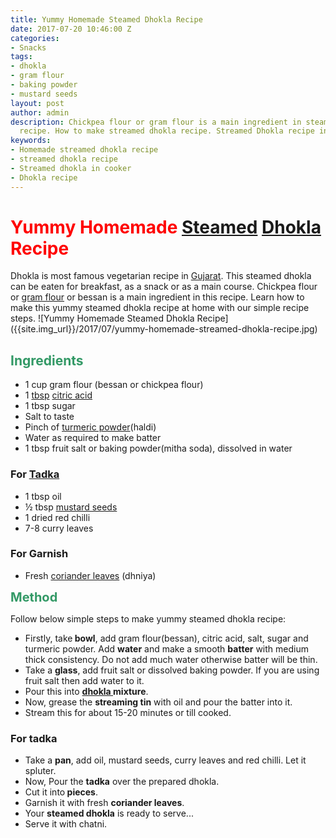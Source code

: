 ```yaml
---
title: Yummy Homemade Steamed Dhokla Recipe
date: 2017-07-20 10:46:00 Z
categories:
- Snacks
tags:
- dhokla
- gram flour
- baking powder
- mustard seeds
layout: post
author: admin
description: Chickpea flour or gram flour is a main ingredient in steamed dhokla recipe
  recipe. How to make streamed dhokla recipe. Streamed Dhokla recipe in cooker.
keywords:
- Homemade streamed dhokla recipe
- streamed dhokla recipe
- Streamed dhokla in cooker
- Dhokla recipe
---
```


<h1><span style="color: #ff0000;"><strong>Yummy Homemade <a class="zem_slink" title="Steaming" href="http://en.wikipedia.org/wiki/Steaming" target="_blank" rel="wikipedia noopener">Steamed</a> <a class="zem_slink" title="Dhokla" href="http://en.wikipedia.org/wiki/Dhokla" target="_blank" rel="wikipedia noopener">Dhokla</a> Recipe</strong></span></h1>
Dhokla is most famous vegetarian recipe in <a class="zem_slink" title="Gujarat" href="http://en.wikipedia.org/wiki/Gujarat" target="_blank" rel="wikipedia noopener">Gujarat</a>. This steamed dhokla can be eaten for breakfast, as a snack or as a main course. Chickpea flour or <a class="zem_slink" title="Gram flour" href="http://en.wikipedia.org/wiki/Gram_flour" target="_blank" rel="wikipedia noopener">gram flour</a> or bessan is a main ingredient in this recipe. Learn how to make this yummy steamed dhokla recipe at home with our simple recipe steps.
![Yummy Homemade Steamed Dhokla Recipe]({{site.img_url}}/2017/07/yummy-homemade-streamed-dhokla-recipe.jpg)
<h2><span style="color: #339966;"><strong>Ingredients</strong></span></h2>
<ul>
 	<li><span style="font-weight: 400;">1 cup gram flour (bessan or chickpea flour)</span></li>
 	<li><span style="font-weight: 400;">1 <a class="zem_slink" title="Tablespoon" href="http://en.wikipedia.org/wiki/Tablespoon" target="_blank" rel="wikipedia noopener">tbsp</a> <a class="zem_slink" title="Citric acid" href="http://en.wikipedia.org/wiki/Citric_acid" target="_blank" rel="wikipedia noopener">citric acid</a></span></li>
 	<li><span style="font-weight: 400;">1 tbsp sugar</span></li>
 	<li><span style="font-weight: 400;">Salt to taste</span></li>
 	<li><span style="font-weight: 400;">Pinch of <a class="zem_slink" title="Turmeric" href="http://en.wikipedia.org/wiki/Turmeric" target="_blank" rel="wikipedia noopener">turmeric powder</a>(haldi)</span></li>
 	<li><span style="font-weight: 400;">Water as required to make batter</span></li>
 	<li><span style="font-weight: 400;">1 tbsp fruit salt or baking powder(mitha soda), dissolved in water</span></li>
</ul>
<h3><strong>For <a class="zem_slink" title="Tempering (Spices)" href="http://en.wikipedia.org/wiki/Tempering_%28Spices%29" target="_blank" rel="wikipedia noopener">Tadka</a></strong></h3>
<ul>
 	<li><span style="font-weight: 400;">1 tbsp oil</span></li>
 	<li><span style="font-weight: 400;">½ tbsp <a class="zem_slink" title="Mustard seed" href="http://en.wikipedia.org/wiki/Mustard_seed" target="_blank" rel="wikipedia noopener">mustard seeds</a></span></li>
 	<li><span style="font-weight: 400;">1 dried red chilli</span></li>
 	<li><span style="font-weight: 400;">7-8 curry leaves</span></li>
</ul>
<h3><strong>For Garnish</strong></h3>
<ul>
 	<li><span style="font-weight: 400;">Fresh <a class="zem_slink" title="Coriander" href="http://en.wikipedia.org/wiki/Coriander" target="_blank" rel="wikipedia noopener">coriander leaves</a> (dhniya)</span></li>
</ul>
<strong style="color: #339966; font-size: 1.25rem;">Method</strong>

Follow below simple steps to make yummy steamed dhokla recipe:
<script async src="//pagead2.googlesyndication.com/pagead/js/adsbygoogle.js"></script>
<!-- post -->
<ins class="adsbygoogle" style="display: block;" data-ad-client="ca-pub-8391089480493038" data-ad-slot="4079886109" data-ad-format="auto"></ins>
<script>
(adsbygoogle = window.adsbygoogle || []).push({});
</script>
<ul>
 	<li><span style="font-weight: 400;">Firstly, take<strong> bowl</strong>, add gram flour(bessan), citric acid, salt, sugar and turmeric powder. Add <strong>water</strong> and make a smooth <strong>batter</strong> with medium thick consistency. Do not add much water otherwise batter will be thin.</span></li>
 	<li><span style="font-weight: 400;">Take a <strong>glass</strong>, add fruit salt or dissolved baking powder. If you are using fruit salt then add water to it. </span></li>
 	<li><span style="font-weight: 400;">Pour this into <strong><a href="https://cookingteach.com/home-made-instant-khaman-dhokla/">dhokla </a>mixture</strong>.</span></li>
 	<li><span style="font-weight: 400;">Now, grease the <strong>streaming tin</strong> with oil and pour the batter into it. </span></li>
 	<li><span style="font-weight: 400;">Stream this for about 15-20 minutes or till cooked.</span></li>
</ul>
<h3><strong>For tadka</strong></h3>
<ul>
 	<li><span style="font-weight: 400;">Take a <strong>pan</strong>, add oil, mustard seeds, curry leaves and red chilli. Let it spluter.</span></li>
 	<li><span style="font-weight: 400;">Now, Pour the <strong>tadka</strong> over the prepared dhokla.</span></li>
 	<li><span style="font-weight: 400;">Cut it into<strong> pieces</strong>.</span></li>
 	<li><span style="font-weight: 400;">Garnish it with fresh <strong>coriander leaves</strong>.</span></li>
 	<li><span style="font-weight: 400;">Your <strong>steamed dhokla</strong> is ready to serve...</span></li>
 	<li>Serve it with chatni.</li>
</ul>
